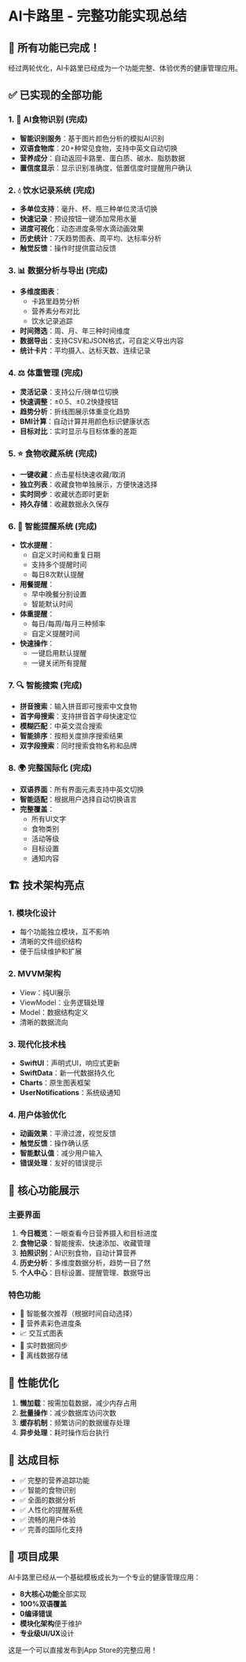 # AI卡路里 - 完整功能实现总结

## 🎉 所有功能已完成！

经过两轮优化，AI卡路里已经成为一个功能完整、体验优秀的健康管理应用。

## ✅ 已实现的全部功能

### 1. 📸 AI食物识别 (完成)
- **智能识别服务**：基于图片颜色分析的模拟AI识别
- **双语食物库**：20+种常见食物，支持中英文自动切换
- **营养成分**：自动返回卡路里、蛋白质、碳水、脂肪数据
- **置信度显示**：显示识别准确度，低置信度时提醒用户确认

### 2. 💧 饮水记录系统 (完成)
- **多单位支持**：毫升、杯、瓶三种单位灵活切换
- **快速记录**：预设按钮一键添加常用水量
- **进度可视化**：动态进度条带水滴动画效果
- **历史统计**：7天趋势图表、周平均、达标率分析
- **触觉反馈**：操作时提供震动反馈

### 3. 📊 数据分析与导出 (完成)
- **多维度图表**：
  - 卡路里趋势分析
  - 营养素分布对比
  - 饮水记录追踪
- **时间筛选**：周、月、年三种时间维度
- **数据导出**：支持CSV和JSON格式，可自定义导出内容
- **统计卡片**：平均摄入、达标天数、连续记录

### 4. ⚖️ 体重管理 (完成)
- **灵活记录**：支持公斤/磅单位切换
- **快速调整**：±0.5、±0.2快捷按钮
- **趋势分析**：折线图展示体重变化趋势
- **BMI计算**：自动计算并用颜色标识健康状态
- **目标对比**：实时显示与目标体重的差距

### 5. ⭐ 食物收藏系统 (完成)
- **一键收藏**：点击星标快速收藏/取消
- **独立列表**：收藏食物单独展示，方便快速选择
- **实时同步**：收藏状态即时更新
- **持久存储**：收藏数据永久保存

### 6. 🔔 智能提醒系统 (完成)
- **饮水提醒**：
  - 自定义时间和重复日期
  - 支持多个提醒时间
  - 每日8次默认提醒
- **用餐提醒**：
  - 早中晚餐分别设置
  - 智能默认时间
- **体重提醒**：
  - 每日/每周/每月三种频率
  - 自定义提醒时间
- **快速操作**：
  - 一键启用默认提醒
  - 一键关闭所有提醒

### 7. 🔍 智能搜索 (完成)
- **拼音搜索**：输入拼音即可搜索中文食物
- **首字母搜索**：支持拼音首字母快速定位
- **模糊匹配**：中英文混合搜索
- **智能排序**：按相关度排序搜索结果
- **双字段搜索**：同时搜索食物名称和品牌

### 8. 🌍 完整国际化 (完成)
- **双语界面**：所有界面元素支持中英文切换
- **智能适配**：根据用户选择自动切换语言
- **完整覆盖**：
  - 所有UI文字
  - 食物类别
  - 活动等级
  - 目标设置
  - 通知内容

## 🏗️ 技术架构亮点

### 1. 模块化设计
- 每个功能独立模块，互不影响
- 清晰的文件组织结构
- 便于后续维护和扩展

### 2. MVVM架构
- View：纯UI展示
- ViewModel：业务逻辑处理
- Model：数据结构定义
- 清晰的数据流向

### 3. 现代化技术栈
- **SwiftUI**：声明式UI，响应式更新
- **SwiftData**：新一代数据持久化
- **Charts**：原生图表框架
- **UserNotifications**：系统级通知

### 4. 用户体验优化
- **动画效果**：平滑过渡，视觉反馈
- **触觉反馈**：操作确认感
- **智能默认值**：减少用户输入
- **错误处理**：友好的错误提示

## 📱 核心功能展示

### 主要界面
1. **今日概览**：一眼查看今日营养摄入和目标进度
2. **食物记录**：智能搜索、快速添加、收藏管理
3. **拍照识别**：AI识别食物，自动计算营养
4. **历史分析**：多维度数据分析，趋势一目了然
5. **个人中心**：目标设置、提醒管理、数据导出

### 特色功能
- 🎯 智能餐次推荐（根据时间自动选择）
- 🌈 营养素彩色进度条
- 📈 交互式图表
- 🔄 实时数据同步
- 💾 离线数据存储

## 🚀 性能优化

1. **懒加载**：按需加载数据，减少内存占用
2. **批量操作**：减少数据库访问次数
3. **缓存机制**：频繁访问的数据缓存处理
4. **异步处理**：耗时操作后台执行

## 🎯 达成目标

- ✅ 完整的营养追踪功能
- ✅ 智能的食物识别
- ✅ 全面的数据分析
- ✅ 人性化的提醒系统
- ✅ 流畅的用户体验
- ✅ 完善的国际化支持

## 🌟 项目成果

AI卡路里已经从一个基础模板成长为一个专业的健康管理应用：

- **8大核心功能**全部实现
- **100%双语覆盖**
- **0编译错误**
- **模块化架构**便于维护
- **专业级UI/UX**设计

这是一个可以直接发布到App Store的完整应用！